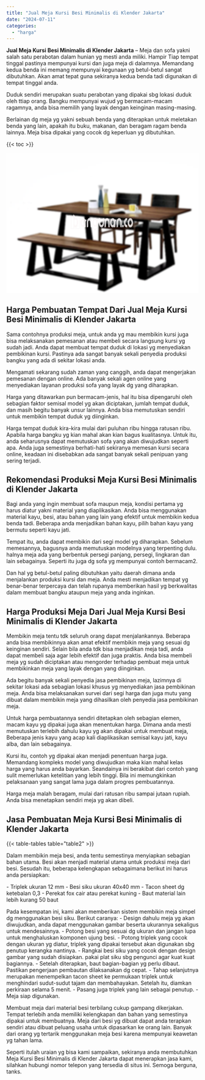 ```yaml
---
title: "Jual Meja Kursi Besi Minimalis di Klender Jakarta"
date: "2024-07-11"
categories: 
  - "harga"
---
```


**Jual Meja Kursi Besi Minimalis di Klender Jakarta** – Meja dan sofa yakni salah satu perabotan dalam hunian yg mesti anda miliki. Hampir Tiap tempat tinggal pastinya mempunyai kursi dan juga meja di dalamnya. Memandang kedua benda ini memang mempunyai kegunaan yg betul-betul sangat dibutuhkan. Akan amat tepat guna sekiranya kedua benda tadi digunakan di tempat tinggal anda.

Duduk sendiri merupakan suatu perabotan yang dipakai sbg lokasi duduk oleh ttiap orang. Bangku mempunyai wujud yg bermacam-macam ragamnya, anda bisa memilih yang layak dengan keinginan masing-masing.

Berlainan dg meja yg yakni sebuah benda yang diterapkan untuk meletakan benda yang lain, apakah itu buku, makanan, dan beragam ragam benda lainnya. Meja bisa dipakai yang cocok dg keperluan yg dibutuhkan.

{{< toc >}}

![Jual Meja Kursi Besi Minimalis di Klender Jakarta](/images/jual-meja-besi-murah02.png)

## Harga Pembuatan Tempat Dari Jual Meja Kursi Besi Minimalis di Klender Jakarta

Sama contohnya produksi meja, untuk anda yg mau membikin kursi juga bisa melaksanakan pemesanan atau membeli secara langsung kursi yg sudah jadi. Anda dapat membuat tempat duduk di lokasi yg menyediakan pembikinan kursi. Pastinya ada sangat banyak sekali penyedia produksi bangku yang ada di sekitar lokasi anda.

Mengamati sekarang sudah zaman yang canggih, anda dapat mengerjakan pemesanan dengan online. Ada banyak sekali agen online yang menyediakan layanan produksi sofa yang layak dg yang diharapkan.

Harga yang ditawarkan pun bermacam-jenis, hal itu bisa dipengaruhi oleh sebagian faktor semisal model yg akan diciptakan, jumlah tempat duduk, dan masih begitu banyak unsur lainnya. Anda bisa memutuskan sendiri untuk membikin tempat duduk yg diinginkan.

Harga tempat duduk kira-kira mulai dari puluhan ribu hingga ratusan ribu. Apabila harga bangku yg kian mahal akan kian bagus kualitasnya. Untuk itu, anda seharusnya dapat memutuskan sofa yang akan diwujudkan seperti apa. Anda juga semestinya berhati-hati sekiranya memesan kursi secara online, keadaan ini disebabkan ada sangat banyak sekali penipuan yang sering terjadi.

## Rekomendasi Produksi Meja Kursi Besi Minimalis di Klender Jakarta

Bagi anda yang ingin membuat sofa maupun meja, kondisi pertama yg harus diatur yakni material yang diaplikasikan. Anda bisa menggunakan material kayu, besi, atau bahan yang lain yang efektif untuk membikin kedua benda tadi. Beberapa anda menjadikan bahan kayu, pilih bahan kayu yang bermutu seperti kayu jati.

Tempat itu, anda dapat membikin dari segi model yg diharapkan. Sebelum memesannya, bagusnya anda memutuskan modelnya yang terpenting dulu. halnya meja ada yang berbentuk persegi panjang, persegi, lingkaran dan lain sebagainya. Seperti itu juga dg sofa yg mempunyai contoh bermacam2.

Dan hal yg betul-betul paling dibutuhkan yaitu daerah dimana anda menjalankan produksi kursi dan meja. Anda mesti menjadikan tempat yg benar-benar terpercaya dan telah rupanya memberikan hasil yg berkwalitas dalam membuat bangku ataupun meja yang anda inginkan.

## Harga Produksi Meja Dari Jual Meja Kursi Besi Minimalis di Klender Jakarta

Membikin meja tentu tdk seluruh orang dapat menjalankannya. Beberapa anda bisa membikinnya akan amat efektif membikin meja yang sesuai dg keinginan sendiri. Selain bila anda tdk bisa menjadikan meja tadi, anda dapat membeli saja agar lebih efektif dan juga praktis. Anda bisa membeli meja yg sudah diciptakan atau mengorder terhadap pembuat meja untuk membikinkan meja yang layak dengan yang diinginkan.

Ada begitu banyak sekali penyedia jasa pembikinan meja, lazimnya di sekitar lokasi ada sebagian lokasi khusus yg menyediakan jasa pembikinan meja. Anda bisa melaksanakan survei dari segi harga dan juga mutu yang dibuat dalam membikin meja yang dihasilkan oleh penyedia jasa pembikinan meja.

Untuk harga pembuatannya sendiri ditetapkan oleh sebagian elemen, macam kayu yg dipakai juga akan menentukan harga. Dimana anda mesti memutuskan terlebih dahulu kayu yg akan dipakai untuk membuat meja, Beberapa jenis kayu yang acap kali diaplikasikan semisal kayu jati, kayu alba, dan lain sebagainya.

Kursi itu, contoh yg dipakai akan menjadi penentuan harga juga. Memandang kompleks model yang diwujudkan maka kian mahal kelas harga yang harus anda bayarkan. Seandainya ini berakibat dari contoh yang sulit memerlukan ketelitian yang lebih tinggi. Bila ini memungkinkan pelaksanaan yang sangat lama juga dalam progres pembuatannya.

Harga meja malah beragam, mulai dari ratusan ribu sampai jutaan rupiah. Anda bisa menetapkan sendiri meja yg akan dibeli.

## Jasa Pembuatan Meja Kursi Besi Minimalis di Klender Jakarta

{{< table-tables table="table2" >}}

Dalam membikin meja besi, anda tentu semestinya menyiapkan sebagian bahan utama. Besi akan menjadi material utama untuk produksi meja dari besi. Sesudah itu, beberapa kelengkapan sebagaimana berikut ini harus anda persiapkan:

\- Triplek ukuran 12 mm - Besi siku ukuran 40x40 mm - Tacon sheet dg ketebalan 0,3 - Perekat fox cair atau perekat kuning - Baut material lain lebih kurang 50 baut

Pada kesempatan ini, kami akan memberikan sistem membikin meja simpel dg menggunakan besi siku. Berikut caranya: - Design dahulu meja yg akan diwujudkan, anda dapat menggunakan gambar beserta ukurannya sekaligus untuk mendesainnya. - Potong besi yang sesuai dg ukuran dan jangan lupa untuk menghaluskan komponen ujung besi. - Potong triplek yang cocok dengan ukuran yg diatur, triplek yang dipakai tersebut akan digunakan sbg penutup kerangka nantinya. - Rangkai besi siku yang cocok dengan design gambar yang sudah disiapkan. pakai plat siku sbg pengunci agar kuat kuat bagiannya. - Setelah diterapkan, baut bagian-bagian yg perlu dibaut. Pastikan pengerjaan pembautan dilaksanakan dg cepat. - Tahap selanjutnya merupakan menempelkan tacon sheet ke permukaan triplek untuk menghindari sudut-sudut tajam dan membahayakan. Setelah itu, diamkan perkiraan selama 5 menit. - Pasang juga triplek yang lain sebagai penutup. - Meja siap digunakan.

Membuat meja dari material besi terbilang cukup gampang dikerjakan. Tempat terlebih anda memiliki kelengkapan dan bahan yang semestinya dipakai untuk membuatnya. Meja dari besi yg dibuat dapat anda terapkan sendiri atau dibuat peluang usaha untuk dipasarkan ke orang lain. Banyak dari orang yg tertarik menggunakan meja besi karena mempunyai keawetan yg tahan lama.

Seperti itulah uraian yg bisa kami sampaikan, sekiranya anda membutuhkan Meja Kursi Besi Minimalis di Klender Jakarta dapat menerapkan jasa kami, silahkan hubungi nomor telepon yang tersedia di situs ini. Semoga berguna, tanks.
